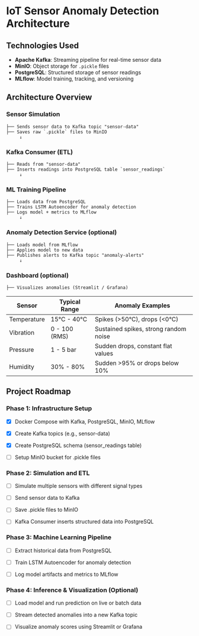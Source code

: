 # IoT Sensor Anomaly Detection Architecture

## Technologies Used

- **Apache Kafka**: Streaming pipeline for real-time sensor data
- **MinIO**: Object storage for `.pickle` files
- **PostgreSQL**: Structured storage of sensor readings
- **MLflow**: Model training, tracking, and versioning



## Architecture Overview
### Sensor Simulation
    ├── Sends sensor data to Kafka topic "sensor-data"
    ├── Saves raw `.pickle` files to MinIO
         ↓
### Kafka Consumer (ETL)
    ├── Reads from "sensor-data"
    ├── Inserts readings into PostgreSQL table `sensor_readings`
         ↓
### ML Training Pipeline
    ├── Loads data from PostgreSQL
    ├── Trains LSTM Autoencoder for anomaly detection
    ├── Logs model + metrics to MLflow
         ↓
### Anomaly Detection Service (optional)
    ├── Loads model from MLflow
    ├── Applies model to new data
    ├── Publishes alerts to Kafka topic "anomaly-alerts"
         ↓
### Dashboard (optional)
    ├── Visualizes anomalies (Streamlit / Grafana)

| Sensor      | Typical Range | Anomaly Examples                      |
| ----------- | ------------- | ------------------------------------- |
| Temperature | 15°C - 40°C   | Spikes (>50°C), drops (<0°C)          |
| Vibration   | 0 - 100 (RMS) | Sustained spikes, strong random noise |
| Pressure    | 1 - 5 bar     | Sudden drops, constant flat values    |
| Humidity    | 30% - 80%     | Sudden >95% or drops below 10%        |

## Project Roadmap
### Phase 1: Infrastructure Setup

- [X] Docker Compose with Kafka, PostgreSQL, MinIO, MLflow

- [X] Create Kafka topics (e.g., sensor-data)

- [X] Create PostgreSQL schema (sensor_readings table)

- [ ] Setup MinIO bucket for .pickle files

### Phase 2: Simulation and ETL
- [ ] Simulate multiple sensors with different signal types

- [ ] Send sensor data to Kafka

- [ ] Save .pickle files to MinIO

- [ ] Kafka Consumer inserts structured data into PostgreSQL

### Phase 3: Machine Learning Pipeline
- [ ] Extract historical data from PostgreSQL

- [ ] Train LSTM Autoencoder for anomaly detection

- [ ] Log model artifacts and metrics to MLflow

### Phase 4: Inference & Visualization (Optional)
- [ ] Load model and run prediction on live or batch data

- [ ] Stream detected anomalies into a new Kafka topic

- [ ] Visualize anomaly scores using Streamlit or Grafana